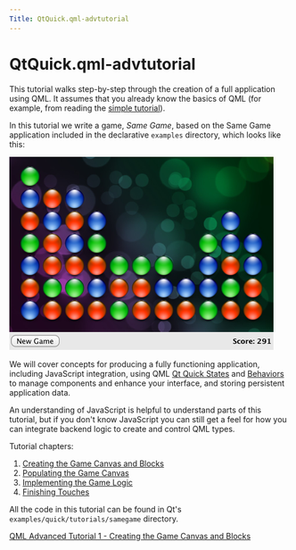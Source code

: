 ```yaml
---
Title: QtQuick.qml-advtutorial
---
```


# QtQuick.qml-advtutorial

<span class="subtitle"></span>
<!-- $$$qml-advtutorial.html-description -->
<p>This tutorial walks step-by-step through the creation of a full application using QML. It assumes that you already know the basics of QML (for example, from reading the <a href="QtQuick.qml-tutorial.md">simple tutorial</a>).</p>
<p>In this tutorial we write a game, <i>Same Game</i>, based on the Same Game application included in the declarative <code>examples</code> directory, which looks like this:</p>
<p class="centerAlign"><img src="../../../media/declarative-samegame.png" alt="" /></p><p>We will cover concepts for producing a fully functioning application, including JavaScript integration, using QML <a href="QtQuick.State.md">Qt Quick States</a> and <a href="QtQuick.Behavior.md">Behaviors</a> to manage components and enhance your interface, and storing persistent application data.</p>
<p>An understanding of JavaScript is helpful to understand parts of this tutorial, but if you don't know JavaScript you can still get a feel for how you can integrate backend logic to create and control QML types.</p>
<p>Tutorial chapters:</p>
<ol class="1">
<li><a href="QtQuick.qtquick-tutorials-samegame-samegame1-example.md">Creating the Game Canvas and Blocks</a></li>
<li><a href="QtQuick.qtquick-tutorials-samegame-samegame2-example.md">Populating the Game Canvas</a></li>
<li><a href="QtQuick.qtquick-tutorials-samegame-samegame3-example.md">Implementing the Game Logic</a></li>
<li><a href="QtQuick.qtquick-tutorials-samegame-samegame4-example.md">Finishing Touches</a></li>
</ol>
<p>All the code in this tutorial can be found in Qt's <code>examples/quick/tutorials/samegame</code> directory.</p>
<!-- @@@qml-advtutorial.html -->
<p class="naviNextPrevious footerNavi">
<a class="nextPage" href="QtQuick.qtquick-tutorials-samegame-samegame1-example.md">QML Advanced Tutorial 1 - Creating the Game Canvas and Blocks</a>
</p>
